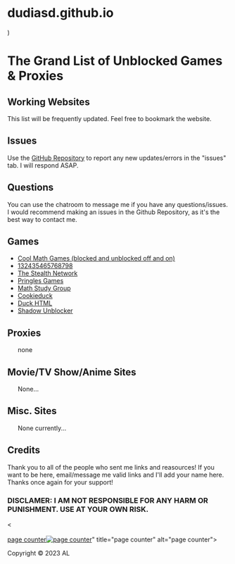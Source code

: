 # dudiasd.github.io
<html>
<head>
<link rel="stylesheet" href="style.css">
<body>
	<title>Google Drive</title>
	<p>)</p>
	<h1>The Grand List of Unblocked Games & Proxies</h1>
	<h2>Working Websites</h2>
	<p>This list will be frequently updated. Feel free to bookmark the website.</p>
	<h2>Issues</h2>
	<p>Use the <a href=/https://github.com/dudiasd/dudiasd.github.io>GitHub Repository</a> to report any new updates/errors in the "issues" tab. I will respond ASAP.</p>
	<h2>Questions</h2>
	<p>You can use the chatroom to message me if you have any questions/issues. I would recommend making an issues in the Github Repository, as it's the best way to contact me.</p>
	<h2>Games</h2>
	<ul>
		<li><a href="https://www.coolmathgames.com/">Cool Math Games (blocked and unblocked off and on)</a></li>
		<li><a href="https://sites.google.com/view/132435465768797/home?authuser=0">132435465768798</a></li>
		<li><a href="https://sites.google.com/view/stealth-network/home?authuser=0">The Stealth Network</a></li>
		<li><a href="https://ellieeet123.github.io/">Pringles Games</a></li>
		<li><a href="https://sites.google.com/stu.palmbeachschools.org/mathlearningcenter/home?authuser=0">Math Study Group</a></li>
		<li><a href="https://sweetbakeryfood.com/">Cookieduck</a></li>
		<li><a href="https://sites.google.com/view/un3">Duck HTML</a></li>
		<li><a href="https://sites.google.com/view/girraffeboy21yt-unblocks/links-of-proxies?authuser=0">Shadow Unblocker</a></li>
	</ul>
	<h2>Proxies</h2>
	<ul>
		<p>  none </p>
	</ul>
	<h2>Movie/TV Show/Anime Sites</h2>
	<ul>
		<p>None...</p>
	</ul>
	<h2>Misc. Sites</h2>
	<ul>
		<p>None currently...</p>
	</ul>
	<h2>Credits</h2>
	<ul>
		</>
	</ul>
	<p>Thank you to all of the people who sent me links and reasources! If you want to be here, email/message me valid links and I'll add your name here. Thanks once again for your support!</p>
	<h3>DISCLAMER: I AM NOT RESPONSIBLE FOR ANY HARM OR PUNISHMENT. USE AT YOUR OWN RISK.</h3>
	<<div id="sfc7xug3ayz3tzdkjznjmxf7fux5ymuxl6h"></div><script type="text/javascript" src="https://counter10.optistats.ovh/private/counter.js?c=7xug3ayz3tzdkjznjmxf7fux5ymuxl6h&down=async" async></script><br><a href="https://www.freecounterstat.com">page counter</a><noscript><a href="https://www.freecounterstat.com" title="page counter"><img src="https://counter10.optistats.ovh/private/freecounterstat.php?c=7xug3ayz3tzdkjznjmxf7fux5ymuxl6h" border="0" title="page counter" alt="page counter"></a></noscript>" title="page counter" alt="page counter"></a>         
	<p>Copyright © 2023 AL</p>
	<script async src="https://pagead2.googlesyndication.com/pagead/js/adsbygoogle.js?client=ca-pub-5408074954692614"
		crossorigin="anonymous"></script>
</body>
</head>
</html>

